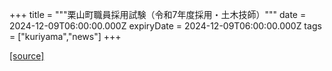 +++
title = """栗山町職員採用試験（令和7年度採用・土木技師）"""
date = 2024-12-09T06:00:00.000Z
expiryDate = 2024-12-09T06:00:00.000Z
tags = ["kuriyama","news"]
+++


[[source]](https://www.town.kuriyama.hokkaido.jp/site/saiyou/28172.html)
